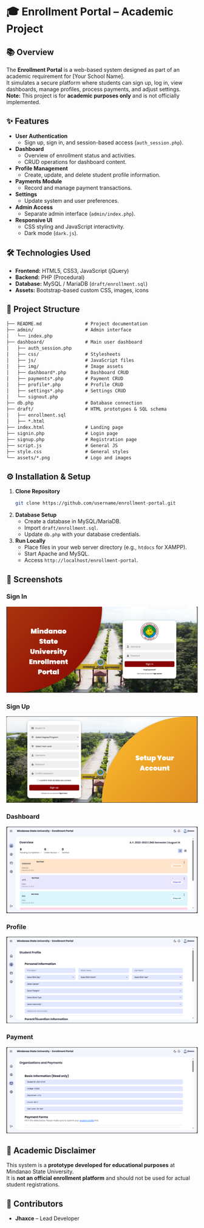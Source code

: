 # 🎓 Enrollment Portal – Academic Project

## 📚 Overview
The **Enrollment Portal** is a web-based system designed as part of an academic requirement for [Your School Name].  
It simulates a secure platform where students can sign up, log in, view dashboards, manage profiles, process payments, and adjust settings.  
**Note:** This project is for **academic purposes only** and is not officially implemented.

## ✨ Features
- **User Authentication**
  - Sign up, sign in, and session-based access (`auth_session.php`).
- **Dashboard**
  - Overview of enrollment status and activities.
  - CRUD operations for dashboard content.
- **Profile Management**
  - Create, update, and delete student profile information.
- **Payments Module**
  - Record and manage payment transactions.
- **Settings**
  - Update system and user preferences.
- **Admin Access**
  - Separate admin interface (`admin/index.php`).
- **Responsive UI**
  - CSS styling and JavaScript interactivity.
  - Dark mode (`dark.js`).

## 🛠️ Technologies Used
- **Frontend:** HTML5, CSS3, JavaScript (jQuery)
- **Backend:** PHP (Procedural)
- **Database:** MySQL / MariaDB (`draft/enrollment.sql`)
- **Assets:** Bootstrap-based custom CSS, images, icons

## 📂 Project Structure
```
├── README.md                # Project documentation
├── admin/                   # Admin interface
│   └── index.php
├── dashboard/               # Main user dashboard
│   ├── auth_session.php
│   ├── css/                 # Stylesheets
│   ├── js/                  # JavaScript files
│   ├── img/                 # Image assets
│   ├── dashboard*.php       # Dashboard CRUD
│   ├── payments*.php        # Payment CRUD
│   ├── profile*.php         # Profile CRUD
│   ├── settings*.php        # Settings CRUD
│   └── signout.php
├── db.php                   # Database connection
├── draft/                   # HTML prototypes & SQL schema
│   ├── enrollment.sql
│   ├── *.html
├── index.html               # Landing page
├── signin.php               # Login page
├── signup.php               # Registration page
├── script.js                # General JS
├── style.css                # General styles
└── assets/*.png             # Logo and images
```

## ⚙️ Installation & Setup
1. **Clone Repository**
   ```bash
   git clone https://github.com/username/enrollment-portal.git
   ```
2. **Database Setup**
   - Create a database in MySQL/MariaDB.
   - Import `draft/enrollment.sql`.
   - Update `db.php` with your database credentials.
3. **Run Locally**
   - Place files in your web server directory (e.g., `htdocs` for XAMPP).
   - Start Apache and MySQL.
   - Access `http://localhost/enrollment-portal`.

## 📸 Screenshots
### Sign In
![Sign In Screenshot](screenshots/signin.png)

### Sign Up
![Sign Up Screenshot](screenshots/signup.png)

### Dashboard
![Dashboard Screenshot](screenshots/dashboard.png)

### Profile
![Profile Screenshot](screenshots/profile.png)

### Payment
![Payment Screenshot](screenshots/payment.png)

## 📜 Academic Disclaimer
This system is a **prototype developed for educational purposes** at Mindanao State University.  
It is **not an official enrollment platform** and should not be used for actual student registrations.

## 👥 Contributors
- **Jhaxce** – Lead Developer  